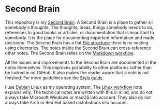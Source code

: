# Second Brain

This repository is my [Second Brain](https://www.buildingasecondbrain.com/).
A Second Brain is a place to gather all somebody's thoughts.
The thoughts, ideas, things somebody needs to do, references to good books or articles, or documentation that is important to somebody.
It is the place for documenting important information and made decisions.
The Second Brain has a flat [File structure](/file-structure.md); there is no nesting using directories.
The notes inside the Second Brain can cross-reference other notes.
The Second Brain relies on the [Markdown workflow](/markdown-workflow.md).

All the issues and improvements to the Second Brain are documented in the notes themselves.
This improves portability to other platforms rather than be locked in on GitHub.
It also makes the reader aware that a note is not finished.
For more guidelines see the [Style guide](/style-guide.md).

I use [Debian](https://www.debian.org/) Linux as my operating system.
The [Linux workflow](/linux-workflow.md) note explains why.
The technical notes are written with this in mind, and do not always take Microsoft Windows or macOS into account.
They also do not always take Arch or Red Hat based distributions into account.
